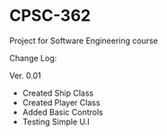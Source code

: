 # CPSC-362
Project for Software Engineering course

Change Log:

Ver. 0.01
* Created Ship Class
* Created Player Class
* Added Basic Controls
* Testing Simple U.I
